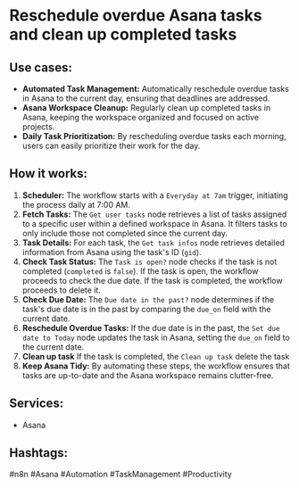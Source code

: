 # Reschedule overdue Asana tasks and clean up completed tasks

## Use cases:

- **Automated Task Management:** Automatically reschedule overdue tasks in Asana to the current day, ensuring that deadlines are addressed.
- **Asana Workspace Cleanup:** Regularly clean up completed tasks in Asana, keeping the workspace organized and focused on active projects.
- **Daily Task Prioritization:** By rescheduling overdue tasks each morning, users can easily prioritize their work for the day.

## How it works:

1.  **Scheduler:** The workflow starts with a `Everyday at 7am` trigger, initiating the process daily at 7:00 AM.
2.  **Fetch Tasks:** The `Get user tasks` node retrieves a list of tasks assigned to a specific user within a defined workspace in Asana. It filters tasks to only include those not completed since the current day.
3.  **Task Details:** For each task, the `Get task infos` node retrieves detailed information from Asana using the task's ID (`gid`).
4.  **Check Task Status:** The `Task is open?` node checks if the task is not completed (`completed` is `false`). If the task is open, the workflow proceeds to check the due date. If the task is completed, the workflow proceeds to delete it.
5.  **Check Due Date:** The `Due date in the past?` node determines if the task's due date is in the past by comparing the `due_on` field with the current date.
6.  **Reschedule Overdue Tasks:** If the due date is in the past, the `Set due date to Today` node updates the task in Asana, setting the `due_on` field to the current date.
7. **Clean up task** If the task is completed, the `Clean up task` delete the task
8.  **Keep Asana Tidy:** By automating these steps, the workflow ensures that tasks are up-to-date and the Asana workspace remains clutter-free.

## Services:

-   Asana

## Hashtags:

#n8n #Asana #Automation #TaskManagement #Productivity
